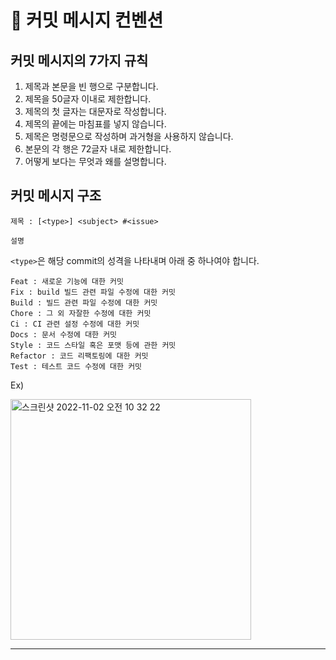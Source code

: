 # 📖 커밋 메시지 컨벤션

## 커밋 메시지의 7가지 규칙

1. 제목과 본문을 빈 행으로 구분합니다.
2. 제목을 50글자 이내로 제한합니다.
3. 제목의 첫 글자는 대문자로 작성합니다.
4. 제목의 끝에는 마침표를 넣지 않습니다.
5. 제목은 명령문으로 작성하며 과거형을 사용하지 않습니다.
6. 본문의 각 행은 72글자 내로 제한합니다.
7. 어떻게 보다는 무엇과 왜를 설명합니다.

## 커밋 메시지 구조

```
제목 : [<type>] <subject> #<issue>

설명
```

`<type>`은 해당 commit의 성격을 나타내며 아래 중 하나여야 합니다.

```
Feat : 새로운 기능에 대한 커밋
Fix : build 빌드 관련 파일 수정에 대한 커밋
Build : 빌드 관련 파일 수정에 대한 커밋
Chore : 그 외 자잘한 수정에 대한 커밋
Ci : CI 관련 설정 수정에 대한 커밋
Docs : 문서 수정에 대한 커밋
Style : 코드 스타일 혹은 포맷 등에 관한 커밋
Refactor : 코드 리팩토링에 대한 커밋
Test : 테스트 코드 수정에 대한 커밋
```

Ex)

<img width="385" alt="스크린샷 2022-11-02 오전 10 32 22" src="https://user-images.githubusercontent.com/76946536/199373812-3d85665e-3606-45ed-b3a5-2650edcac6d4.png">

---
